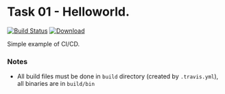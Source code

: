 # Task 01 - Helloworld. 
[![Build Status](https://travis-ci.com/mkvdv/otus-cpp-2018.svg?branch=task01)](https://travis-ci.com/mkvdv/otus-cpp-2018)
[ ![Download](https://api.bintray.com/packages/mkvdv/otus-cpp-2018/ha/images/download.svg) ](https://bintray.com/mkvdv/otus-cpp-2018/ha/_latestVersion)

 
Simple example of CI/CD.

### Notes
* All build files must be done in `build` directory (created by `.travis.yml`), all binaries are in `build/bin`